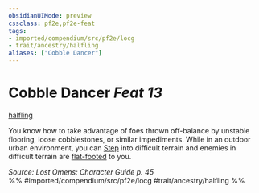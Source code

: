```yaml
---
obsidianUIMode: preview
cssclass: pf2e,pf2e-feat
tags:
- imported/compendium/src/pf2e/locg
- trait/ancestry/halfling
aliases: ["Cobble Dancer"]
---
```

# Cobble Dancer  *Feat 13*  
[halfling](halfling.md)  


You know how to take advantage of foes thrown off-balance by unstable flooring, loose cobblestones, or similar impediments. While in an outdoor urban environment, you can [Step](step.md) into difficult terrain and enemies in difficult terrain are [flat-footed](conditions.md#Flat-footed) to you.

*Source: Lost Omens: Character Guide p. 45*  
%% #imported/compendium/src/pf2e/locg #trait/ancestry/halfling %%